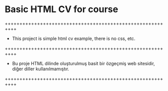 # Basic HTML CV for course
++++++++++++++++++++++++++++++++++++++++++++++++++++++++++

+ This project is simple html cv example, there is no css, etc.

++++++++++++++++++++++++++++++++++++++++++++++++++++++++++

+ Bu proje HTML dilinde oluşturulmuş basit bir özgeçmiş web sitesidir, diğer diller kullanılmamıştır.

++++++++++++++++++++++++++++++++++++++++++++++++++++++++++
